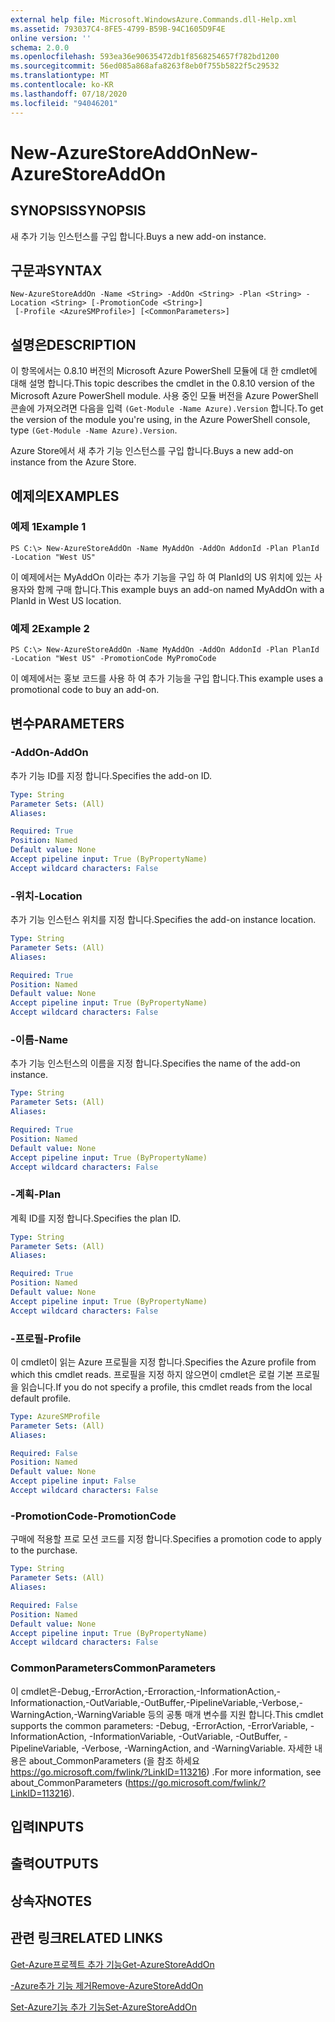 ```yaml
---
external help file: Microsoft.WindowsAzure.Commands.dll-Help.xml
ms.assetid: 793037C4-8FE5-4799-B59B-94C1605D9F4E
online version: ''
schema: 2.0.0
ms.openlocfilehash: 593ea36e90635472db1f8568254657f782bd1200
ms.sourcegitcommit: 56ed085a868afa8263f8eb0f755b5822f5c29532
ms.translationtype: MT
ms.contentlocale: ko-KR
ms.lasthandoff: 07/18/2020
ms.locfileid: "94046201"
---
```

# <span data-ttu-id="506c5-101">New-AzureStoreAddOn</span><span class="sxs-lookup"><span data-stu-id="506c5-101">New-AzureStoreAddOn</span></span>

## <span data-ttu-id="506c5-102">SYNOPSIS</span><span class="sxs-lookup"><span data-stu-id="506c5-102">SYNOPSIS</span></span>
<span data-ttu-id="506c5-103">새 추가 기능 인스턴스를 구입 합니다.</span><span class="sxs-lookup"><span data-stu-id="506c5-103">Buys a new add-on instance.</span></span>

## <span data-ttu-id="506c5-104">구문과</span><span class="sxs-lookup"><span data-stu-id="506c5-104">SYNTAX</span></span>

```
New-AzureStoreAddOn -Name <String> -AddOn <String> -Plan <String> -Location <String> [-PromotionCode <String>]
 [-Profile <AzureSMProfile>] [<CommonParameters>]
```

## <span data-ttu-id="506c5-105">설명은</span><span class="sxs-lookup"><span data-stu-id="506c5-105">DESCRIPTION</span></span>
<span data-ttu-id="506c5-106">이 항목에서는 0.8.10 버전의 Microsoft Azure PowerShell 모듈에 대 한 cmdlet에 대해 설명 합니다.</span><span class="sxs-lookup"><span data-stu-id="506c5-106">This topic describes the cmdlet in the 0.8.10 version of the Microsoft Azure PowerShell module.</span></span>
<span data-ttu-id="506c5-107">사용 중인 모듈 버전을 Azure PowerShell 콘솔에 가져오려면 다음을 입력 `(Get-Module -Name Azure).Version` 합니다.</span><span class="sxs-lookup"><span data-stu-id="506c5-107">To get the version of the module you're using, in the Azure PowerShell console, type `(Get-Module -Name Azure).Version`.</span></span>

<span data-ttu-id="506c5-108">Azure Store에서 새 추가 기능 인스턴스를 구입 합니다.</span><span class="sxs-lookup"><span data-stu-id="506c5-108">Buys a new add-on instance from the Azure Store.</span></span>

## <span data-ttu-id="506c5-109">예제의</span><span class="sxs-lookup"><span data-stu-id="506c5-109">EXAMPLES</span></span>

### <span data-ttu-id="506c5-110">예제 1</span><span class="sxs-lookup"><span data-stu-id="506c5-110">Example 1</span></span>
```
PS C:\> New-AzureStoreAddOn -Name MyAddOn -AddOn AddonId -Plan PlanId -Location "West US"
```

<span data-ttu-id="506c5-111">이 예제에서는 MyAddOn 이라는 추가 기능을 구입 하 여 PlanId의 US 위치에 있는 사용자와 함께 구매 합니다.</span><span class="sxs-lookup"><span data-stu-id="506c5-111">This example buys an add-on named MyAddOn with a PlanId in West US location.</span></span>

### <span data-ttu-id="506c5-112">예제 2</span><span class="sxs-lookup"><span data-stu-id="506c5-112">Example 2</span></span>
```
PS C:\> New-AzureStoreAddOn -Name MyAddOn -AddOn AddonId -Plan PlanId -Location "West US" -PromotionCode MyPromoCode
```

<span data-ttu-id="506c5-113">이 예제에서는 홍보 코드를 사용 하 여 추가 기능을 구입 합니다.</span><span class="sxs-lookup"><span data-stu-id="506c5-113">This example uses a promotional code to buy an add-on.</span></span>

## <span data-ttu-id="506c5-114">변수</span><span class="sxs-lookup"><span data-stu-id="506c5-114">PARAMETERS</span></span>

### <span data-ttu-id="506c5-115">-AddOn</span><span class="sxs-lookup"><span data-stu-id="506c5-115">-AddOn</span></span>
<span data-ttu-id="506c5-116">추가 기능 ID를 지정 합니다.</span><span class="sxs-lookup"><span data-stu-id="506c5-116">Specifies the add-on ID.</span></span>

```yaml
Type: String
Parameter Sets: (All)
Aliases: 

Required: True
Position: Named
Default value: None
Accept pipeline input: True (ByPropertyName)
Accept wildcard characters: False
```

### <span data-ttu-id="506c5-117">-위치</span><span class="sxs-lookup"><span data-stu-id="506c5-117">-Location</span></span>
<span data-ttu-id="506c5-118">추가 기능 인스턴스 위치를 지정 합니다.</span><span class="sxs-lookup"><span data-stu-id="506c5-118">Specifies the add-on instance location.</span></span>

```yaml
Type: String
Parameter Sets: (All)
Aliases: 

Required: True
Position: Named
Default value: None
Accept pipeline input: True (ByPropertyName)
Accept wildcard characters: False
```

### <span data-ttu-id="506c5-119">-이름</span><span class="sxs-lookup"><span data-stu-id="506c5-119">-Name</span></span>
<span data-ttu-id="506c5-120">추가 기능 인스턴스의 이름을 지정 합니다.</span><span class="sxs-lookup"><span data-stu-id="506c5-120">Specifies the name of the add-on instance.</span></span>

```yaml
Type: String
Parameter Sets: (All)
Aliases: 

Required: True
Position: Named
Default value: None
Accept pipeline input: True (ByPropertyName)
Accept wildcard characters: False
```

### <span data-ttu-id="506c5-121">-계획</span><span class="sxs-lookup"><span data-stu-id="506c5-121">-Plan</span></span>
<span data-ttu-id="506c5-122">계획 ID를 지정 합니다.</span><span class="sxs-lookup"><span data-stu-id="506c5-122">Specifies the plan ID.</span></span>

```yaml
Type: String
Parameter Sets: (All)
Aliases: 

Required: True
Position: Named
Default value: None
Accept pipeline input: True (ByPropertyName)
Accept wildcard characters: False
```

### <span data-ttu-id="506c5-123">-프로필</span><span class="sxs-lookup"><span data-stu-id="506c5-123">-Profile</span></span>
<span data-ttu-id="506c5-124">이 cmdlet이 읽는 Azure 프로필을 지정 합니다.</span><span class="sxs-lookup"><span data-stu-id="506c5-124">Specifies the Azure profile from which this cmdlet reads.</span></span>
<span data-ttu-id="506c5-125">프로필을 지정 하지 않으면이 cmdlet은 로컬 기본 프로필을 읽습니다.</span><span class="sxs-lookup"><span data-stu-id="506c5-125">If you do not specify a profile, this cmdlet reads from the local default profile.</span></span>

```yaml
Type: AzureSMProfile
Parameter Sets: (All)
Aliases: 

Required: False
Position: Named
Default value: None
Accept pipeline input: False
Accept wildcard characters: False
```

### <span data-ttu-id="506c5-126">-PromotionCode</span><span class="sxs-lookup"><span data-stu-id="506c5-126">-PromotionCode</span></span>
<span data-ttu-id="506c5-127">구매에 적용할 프로 모션 코드를 지정 합니다.</span><span class="sxs-lookup"><span data-stu-id="506c5-127">Specifies a promotion code to apply to the purchase.</span></span>

```yaml
Type: String
Parameter Sets: (All)
Aliases: 

Required: False
Position: Named
Default value: None
Accept pipeline input: True (ByPropertyName)
Accept wildcard characters: False
```

### <span data-ttu-id="506c5-128">CommonParameters</span><span class="sxs-lookup"><span data-stu-id="506c5-128">CommonParameters</span></span>
<span data-ttu-id="506c5-129">이 cmdlet은-Debug,-ErrorAction,-Erroraction,-InformationAction,-Informationaction,-OutVariable,-OutBuffer,-PipelineVariable,-Verbose,-WarningAction,-WarningVariable 등의 공통 매개 변수를 지원 합니다.</span><span class="sxs-lookup"><span data-stu-id="506c5-129">This cmdlet supports the common parameters: -Debug, -ErrorAction, -ErrorVariable, -InformationAction, -InformationVariable, -OutVariable, -OutBuffer, -PipelineVariable, -Verbose, -WarningAction, and -WarningVariable.</span></span> <span data-ttu-id="506c5-130">자세한 내용은 about_CommonParameters (을 참조 하세요 https://go.microsoft.com/fwlink/?LinkID=113216) .</span><span class="sxs-lookup"><span data-stu-id="506c5-130">For more information, see about_CommonParameters (https://go.microsoft.com/fwlink/?LinkID=113216).</span></span>

## <span data-ttu-id="506c5-131">입력</span><span class="sxs-lookup"><span data-stu-id="506c5-131">INPUTS</span></span>

## <span data-ttu-id="506c5-132">출력</span><span class="sxs-lookup"><span data-stu-id="506c5-132">OUTPUTS</span></span>

## <span data-ttu-id="506c5-133">상속자</span><span class="sxs-lookup"><span data-stu-id="506c5-133">NOTES</span></span>

## <span data-ttu-id="506c5-134">관련 링크</span><span class="sxs-lookup"><span data-stu-id="506c5-134">RELATED LINKS</span></span>

[<span data-ttu-id="506c5-135">Get-Azure프로젝트 추가 기능</span><span class="sxs-lookup"><span data-stu-id="506c5-135">Get-AzureStoreAddOn</span></span>](./Get-AzureStoreAddOn.md)

[<span data-ttu-id="506c5-136">-Azure추가 기능 제거</span><span class="sxs-lookup"><span data-stu-id="506c5-136">Remove-AzureStoreAddOn</span></span>](./Remove-AzureStoreAddOn.md)

[<span data-ttu-id="506c5-137">Set-Azure기능 추가 기능</span><span class="sxs-lookup"><span data-stu-id="506c5-137">Set-AzureStoreAddOn</span></span>](./Set-AzureStoreAddOn.md)


